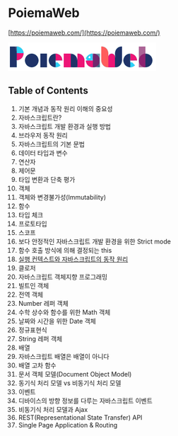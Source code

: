 # PoiemaWeb

[https://poiemaweb.com/](https://poiemaweb.com/)

![logo](./img/poiemaweb-logo.png)

## Table of Contents

1. 기본 개념과 동작 원리 이해의 중요성
2. 자바스크립트란?
3. 자바스크립트 개발 환경과 실행 방법
4. 브라우저 동작 원리
5. 자바스크립트의 기본 문법
6. 데이터 타입과 변수
7. 연산자
8. 제어문
9. 타입 변환과 단축 평가
10. 객체
11. 객체와 변경불가성(Immutability)
12. 함수
13. 타입 체크
14. 프로토타입
15. 스코프
16. 보다 안정적인 자바스크립트 개발 환경을 위한 Strict mode
17. 함수 호출 방식에 의해 결정되는 this
18. [실행 컨텍스트와 자바스크립트의 동작 원리](5.18%20Execution%20Context.md)
19. 클로저
20. 자바스크립트 객체지향 프로그래밍
21. 빌트인 객체
22. 전역 객체
23. Number 레퍼 객체
24. 수학 상수와 함수를 위한 Math 객체
25. 날짜와 시간을 위한 Date 객체
26. 정규표현식
27. String 레퍼 객체
28. 배열
29. 자바스크립트 배열은 배열이 아니다
30. 배열 고차 함수
31. 문서 객체 모델(Document Object Model)
32. 동기식 처리 모델 vs 비동기식 처리 모델
33. 이벤트
34. 디바이스의 방향 정보를 다루는 자바스크립트 이벤트
35. 비동기식 처리 모델과 Ajax
36. REST(Representational State Transfer) API
37. Single Page Application & Routing
